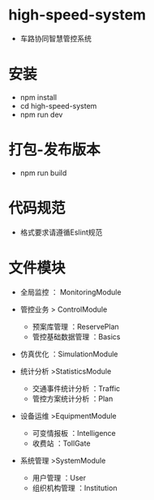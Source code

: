 # high-speed-system
* 车路协同智慧管控系统

# 安装
* npm install 
* cd high-speed-system
* npm run dev

# 打包-发布版本
* npm run build

# 代码规范
* 格式要求请遵循Eslint规范


# 文件模块

* 全局监控 ： MonitoringModule

* 管控业务  >  ControlModule
    - 预案库管理 ：ReservePlan
    - 管控基础数据管理  ：Basics

* 仿真优化 ：SimulationModule

* 统计分析  >StatisticsModule
    - 交通事件统计分析 ：Traffic
    - 管控方案统计分析 ：Plan

* 设备运维    >EquipmentModule
    - 可变情报板 ：Intelligence
    - 收费站 ：TollGate

* 系统管理  >SystemModule
    - 用户管理 ：User
    - 组织机构管理 ：Institution